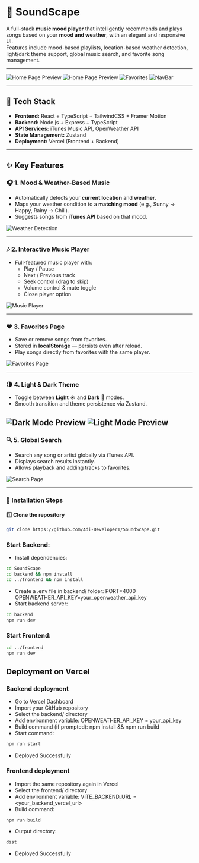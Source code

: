 # 🎵 SoundScape  
A full-stack **music mood player** that intelligently recommends and plays songs based on your **mood and weather**, with an elegant and responsive UI.  
Features include mood-based playlists, location-based weather detection, light/dark theme support, global music search, and favorite song management.

---

![Home Page Preview](./assets/HomePage_Dekstop.png)
![Home Page Preview](./assets/HomePage_Mobile.png)
![Favorites](./assets/FavoritePage_Dekstop.png)
![NavBar](./assets/NavBar_Mobile.png)

 
---

## 🚀 Tech Stack

- **Frontend:** React + TypeScript + TailwindCSS + Framer Motion  
- **Backend:** Node.js + Express + TypeScript  
- **API Services:** iTunes Music API, OpenWeather API  
- **State Management:** Zustand  
- **Deployment:** Vercel (Frontend + Backend)

---

## ✨ Key Features

### 🎧 1. Mood & Weather-Based Music
- Automatically detects your **current location** and **weather**.
- Maps your weather condition to a **matching mood** (e.g., Sunny → Happy, Rainy → Chill).
- Suggests songs from **iTunes API** based on that mood.

![Weather Detection](./assets/WeatherDetection.png)

---

### 🎶 2. Interactive Music Player
- Full-featured music player with:
  - Play / Pause  
  - Next / Previous track  
  - Seek control (drag to skip)  
  - Volume control & mute toggle  
  - Close player option  

![Music Player](./assets/MusicPlayer.png)

---

### ❤️ 3. Favorites Page
- Save or remove songs from favorites.
- Stored in **localStorage** — persists even after reload.
- Play songs directly from favorites with the same player.

![Favorites Page](./assets/FavoritePage_Dekstop.png)

---

### 🌗 4. Light & Dark Theme
- Toggle between **Light** ☀️ and **Dark** 🌙 modes.
- Smooth transition and theme persistence via Zustand.

![Dark Mode Preview](./assets/DarkTheme.png)
![Light Mode Preview](./assets/LightTheme.png)
---

### 🔍 5. Global Search
- Search any song or artist globally via iTunes API.
- Displays search results instantly.
- Allows playback and adding tracks to favorites.

![Search Page](./assets/Search.png)

---

### 🔧 Installation Steps

#### 1️⃣ Clone the repository
```bash
git clone https://github.com/Adi-Developer1/SoundScape.git
```
### Start Backend:
- Install dependencies:
```bash
cd SoundScape
cd backend && npm install
cd ../frontend && npm install
```
- Create a .env file in backend/ folder:
PORT=4000
OPENWEATHER_API_KEY=your_openweather_api_key
- Start backend server:
```bash
cd backend
npm run dev
```
### Start Frontend:
```bash
cd ../frontend
npm run dev
```
## Deployment on Vercel
### Backend deployment
- Go to Vercel Dashboard
- Import your GitHub repository
- Select the backend/ directory
- Add environment variable:
  OPENWEATHER_API_KEY = your_api_key
- Build command (if prompted):
  npm install && npm run build
- Start command:
```bash
npm run start
```
- Deployed Successfully
### Frontend deployment
- Import the same repository again in Vercel
- Select the frontend/ directory
- Add environment variable:
VITE_BACKEND_URL = <your_backend_vercel_url>
- Build command:
```bash
npm run build
```
- Output directory:
```bash
dist
```
- Deployed Successfully
